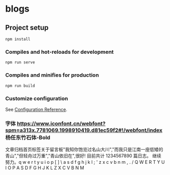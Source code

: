 # blogs

## Project setup
```
npm install
```

### Compiles and hot-reloads for development
```
npm run serve
```

### Compiles and minifies for production
```
npm run build
```

### Customize configuration
See [Configuration Reference](https://cli.vuejs.org/config/).


### 字体 https://www.iconfont.cn/webfont?spm=a313x.7781069.1998910419.d81ec59f2#!/webfont/index       杨任东竹石体-Bold

文章归档首页标签关于留言板"我知你饱览过名山大川","而我只是江南一座低矮的青山","但轻舟过万重","青山依旧在",很好! 目前共计 1234567890 篇日志。 继续努力。q w e r t y u i o p [ ] \ a s d f g h j k l ; ' z x c v b n m , . / Q W E R T Y U I O P A S D F G H J K L Z X C V B N M

